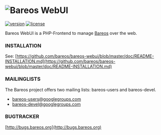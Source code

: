 
# <img src="https://github.com/bareos/bareos-webui/blob/master/public/img/bareos.png" alt="Bareos WebUI" />

[![version][version-badge]][CHANGELOG] [![license][license-badge]][LICENSE]

Bareos WebUI is a PHP-Frontend to manage [Bareos](http://www.bareos.org/) over the web.

### INSTALLATION

See: [https://github.com/bareos/bareos-webui/blob/master/doc/README-INSTALLATION.md](https://github.com/bareos/bareos-webui/blob/master/doc/README-INSTALLATION.md)

### MAILINGLISTS

The Bareos project offers two mailing lists: bareos-users and bareos-devel.

 * bareos-users@googlegroups.com
 * bareos-devel@googlegroups.com

### BUGTRACKER

[http://bugs.bareos.org](http://bugs.bareos.org)

[CHANGELOG]: ./CHANGELOG.md
[LICENSE]: ./LICENSE
[version-badge]: https://img.shields.io/badge/version-18.2.1-blue.svg
[license-badge]: https://img.shields.io/badge/license-AGPL--3.0-blue.svg

